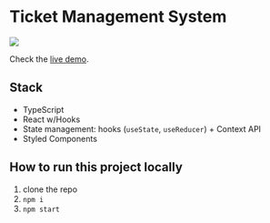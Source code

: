 # Ticket Management System

![](https://i.imgur.com/5kG5Vvg.png)

Check the [live demo](https://trello-clone-rts.vercel.app/).

## Stack

- TypeScript
- React w/Hooks
- State management: hooks (`useState`, `useReducer`) + Context API
- Styled Components

## How to run this project locally

1. clone the repo
2. `npm i`
3. `npm start`
